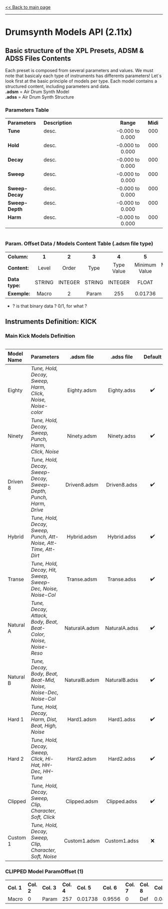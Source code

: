 [<< Back to main page](/../..)

---

# Drumsynth Models API (2.11x)

## Basic structure of the XPL Presets, ADSM & ADSS Files Contents

Each preset is composed from several parameters and values. We must note that basicaly each type of instruments has differents parameters! Let´s look first at the basic principle of models per type. Each model contains a structured content, including parameters and data.<br>
**.adsm** = Air Drum Synth Model<br>
**.adss** = Air Drum Synth Structure

### Parameters Table

<table>
<tr>
<th align="left", width="130">Parameters</th>
<th align="left", width="650">Description</th>
<th align="center", width="180">Range</th>
<th align="center", width="90">Midi</th>
</tr>
<tr>
 <td  valign="top"><b>Tune</b></td>
 <td align="left"  valign="top">desc.</td><td align="center"  valign="top">-0.000 to 0.000</td><td align="center"  valign="top">000</td>
</tr>
<tr>
 <td  valign="top"><b>Hold</b></td>
 <td align="left"  valign="top">desc.</td><td align="center"  valign="top">-0.000 to 0.000</td><td align="center"  valign="top">000</td>
</tr>
<tr>
 <td  valign="top"><b>Decay</b></td>
 <td align="left"  valign="top">desc.</td><td align="center"  valign="top">-0.000 to 0.000</td><td align="center"  valign="top">000</td>
</tr>
<tr>
 <td  valign="top"><b>Sweep</b></td>
 <td align="left"  valign="top">desc.</td><td align="center"  valign="top">-0.000 to 0.000</td><td align="center"  valign="top">000</td>
</tr>
<tr>
 <td  valign="top"><b>Sweep-Decay</b></td>
 <td align="left"  valign="top">desc.</td><td align="center"  valign="top">-0.000 to 0.000</td><td align="center"  valign="top">000</td>
</tr>
<tr>
 <td  valign="top"><b>Sweep-Depth</b></td>
 <td align="left"  valign="top">desc.</td><td align="center"  valign="top">-0.000 to 0.000</td><td align="center"  valign="top">000</td>
</tr>
<tr>
 <td  valign="top"><b>Harm</b></td>
 <td align="left"  valign="top">desc.</td><td align="center"  valign="top">-0.000 to 0.000</td><td align="center"  valign="top">000</td>
</tr>
<table>

<table>
 <tr><H3>Param. Offset Data / Models Content Table (.adsm file type)</h3></tr>
<tr>
<th align="left", width="120">Column:</th>
<th align="center", width="60">1</th>
<th align="center", width="60">2</th>
<th align="center", width="60">3</th>
<th align="center", width="60">4</th>
<th align="center", width="120">5</th>
<th align="center", width="120">6</th>
<th align="center", width="60">7</th>
<th align="center", width="60">8</th>
<th align="center", width="120">9</th>
<th align="center", width="60">10</th>
</tr>
<tr>
 <td><b>Content:</b></td>
 <td align="center">Level</td>
 <td align="center">Order</td>
 <td align="center">Type</td>
 <td align="center">Type Value</td>
 <td align="center">Minimum Value</td>
 <td align="center">Maximum Value</td>
 <td align="center">?*</td>
 <td align="center">Def</td>
 <td align="center">Default Value</td>
 <td align="center">Name</td>
</tr>
<tr>
 <td><b>Data type:</b></td>
 <td align="center">STRING</td>
 <td align="center">INTEGER</td>
 <td align="center">STRING</td>
 <td align="center">INTEGER</td>
 <td align="center">FLOAT</td>
 <td align="center">FLOAT</td>
 <td align="center">INTEGER</td>
 <td align="center">STRING</td>
 <td align="center">FLOAT</td>
 <td align="center">STRING</td>
</tr>
 <tr>
 <td><b>Exemple:</b></td>
 <td align="center">Macro</td>
 <td align="center">2</td>
 <td align="center">Param</td>
 <td align="center">255</td>
 <td align="center">0.01736</td>
 <td align="center">0.9556</td>
 <td align="center">0</td>
 <td align="center">Def</td>
 <td align="center">0.50</td>
 <td align="center">Hold</td>
</tr>
<table>
 
* ? is that binary data ? 0/1, for what ?
 
 
## Instruments Definition: KICK
  
### Main Kick Models Definition

Model Name | Parameters | .adsm file | .adss file | Default |
:--------------------------------------- | :--- | :---: | :---: |:---: |
Eighty | *Tune, Hold, Decay, Sweep, Harm, Click, Noise, Noise-color* | Eighty.adsm | Eighty.adss |:heavy_check_mark: |
Ninety | *Tune, Hold, Decay, Sweep, Punch, Harm, Click, Noise* | Ninety.adsm | Ninety.adss |:heavy_check_mark: |
Driven 8 | *Tune, Hold, Decay, Sweep-Decay, Sweep-Depth, Punch, Harm, Drive* | Driven8.adsm | Driven8.adss |:heavy_check_mark: |
Hybrid | *Tune, Hold, Decay, Sweep, Punch, Att-Noise, Att-Time, Att-Dirt* | Hybrid.adsm | Hybrid.adss |:heavy_check_mark: |
Transe | *Tune, Hold, Decay, Hit, Sweep, Sweep-Dec, Noise, Noise-Col* | Transe.adsm | Transe.adss |:heavy_check_mark: |
Natural A | *Tune, Decay, Attack, Body, Beat, Beat-Color, Noise, Noise-Reso* | NaturalA.adsm | NaturalA.adss |:heavy_check_mark: |
Natural B | *Tune, Decay, Body, Beat, Beat-Mid, Noise, Noise-Dec, Noise-Col* | NaturalB.adsm | NaturalB.adss |:heavy_check_mark: |
Hard 1 | *Tune, Hold, Decay, Harm, Dist, Beat, High, Noise* | Hard1.adsm | Hard1.adss |:heavy_check_mark: |
Hard 2 | *Tune, Hold, Decay, Sweep, Click, Hi-Hat, HH-Dec, HH-Tune* | Hard2.adsm | Hard2.adss |:heavy_check_mark: |
Clipped | *Tune, Hold, Decay, Sweep, Clip, Character, Soft, Click* | Clipped.adsm | Clipped.adss |:heavy_check_mark: |
Custom 1 | *Tune, Hold, Decay, Sweep, Clip, Character, Soft, Noise* | Custom1.adsm | Custom1.adss |:x: |

### CLIPPED Model ParamOffset (1)
 
<table>
<tr>
<th align="left", width="100">Col. 1</th>
<th align="left", width="100">Col. 2</th>
<th align="left", width="100">Col. 3</th>
<th align="left", width="100">Col. 4</th>
<th align="left", width="100">Col. 5</th>
<th align="left", width="100">Col. 6</th>
<th align="left", width="100">Col. 7</th>
<th align="left", width="100">Col. 8</th>
<th align="left", width="100">Col. 9</th>
<th align="left", width="100">Col. 10</th>
</tr>
<tr>
 <td>Macro</td>
 <td>0</td>
 <td>Param</td>
 <td>257</td>
 <td>0.01738</td>
 <td>0.9556</td>
 <td>0</td>
 <td>Def</td>
 <td>0.0805</td>
 <td>Tune</td>
</tr>
<table> 
 
 
